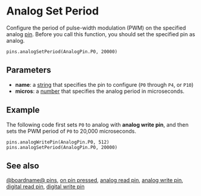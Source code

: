 # Analog Set Period

Configure the period of pulse-width modulation (PWM) on the specified 
analog [pin](/device/pins).
Before you call this function, you should set the specified pin as analog.

```sig
pins.analogSetPeriod(AnalogPin.P0, 20000)
```

## Parameters

* **name**: a [string](/types/string) that specifies the pin to configure (`P0` through `P4`, or `P10`)
* **micros**: a [number](/types/number) that specifies the analog period in microseconds.

## Example

The following code first sets `P0` to analog with **analog write
pin**, and then sets the PWM period of `P0` to 20,000 microseconds.

```blocks
pins.analogWritePin(AnalogPin.P0, 512)
pins.analogSetPeriod(AnalogPin.P0, 20000)
```

## See also

[@boardname@ pins](/device/pins),
[on pin pressed](/reference/input/on-pin-pressed),
[analog read pin](/reference/pins/analog-read-pin),
[analog write pin](/reference/pins/analog-write-pin),
[digital read pin](/reference/pins/digital-read-pin),
[digital write pin](/reference/pins/digital-write-pin)
